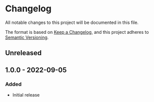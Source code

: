 # Changelog
All notable changes to this project will be documented in this file.

The format is based on [Keep a Changelog](https://keepachangelog.com/en/1.0.0/),
and this project adheres to [Semantic Versioning](https://semver.org/spec/v2.0.0.html).

## Unreleased


## 1.0.0 - 2022-09-05
### Added
- Initial release


[Unreleased]: https://github.com/nstCactus/craft-disk-usage-widget/compare/1.0.0...HEAD
[1.0.0]: https://github.com/nstCactus/craft-disk-usage-widget/releases/tag/1.0.0
